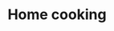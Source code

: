 ---
title: "Home cooking"
description: "Stuff we made ourselves, from scratch (or approximately so)"
slug: "cooking"
# image: "hutomo-abrianto-l2jk-uxb1BY-unsplash.jpg"
style:
    background: "#264653"
    color: "#fff"
---